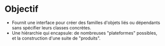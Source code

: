 # Objectif
- Fournit une interface pour créer des familles d'objets liés ou dépendants sans spécifier leurs classes concrètes.
- Une hiérarchie qui encapsule: de nombreuses "plateformes" possibles, et la construction d'une suite de "produits".
